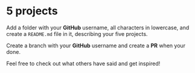 # 5 projects

Add a folder with your **GitHub** username, all characters in lowercase, and create a `README.md` file in it, describing your five projects.

Create a branch with your **GitHub** username and create a **PR** when your done.

Feel free to check out what others have said and get inspired!

